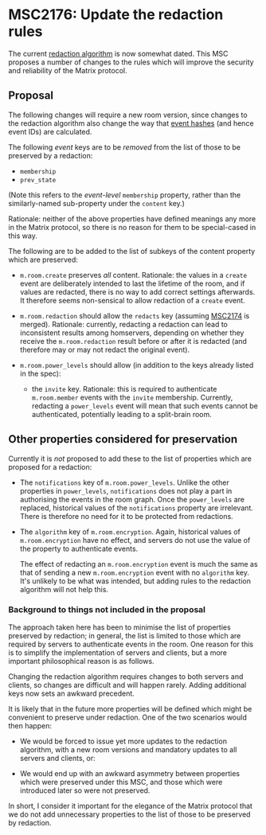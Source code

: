 # MSC2176: Update the redaction rules

The current [redaction
algorithm](https://matrix.org/docs/spec/client_server/r0.5.0#redactions) is now
somewhat dated. This MSC proposes a number of changes to the rules which will
improve the security and reliability of the Matrix protocol.

## Proposal

The following changes will require a new room version, since changes to the
redaction algorithm also change the way that [event
hashes](https://matrix.org/docs/spec/server_server/r0.1.2#calculating-the-reference-hash-for-an-event)
(and hence event IDs) are calculated.

The following *event* keys are to be *removed* from the list of those to be
preserved by a redaction:

 * `membership`
 * `prev_state`

(Note this refers to the *event-level* `membership` property, rather than the
similarly-named sub-property under the `content` key.)

Rationale: neither of the above properties have defined meanings any more in the Matrix
protocol, so there is no reason for them to be special-cased in this way.

The following are to be added to the list of subkeys of the content property
which are preserved:

 * `m.room.create` preserves *all* content. Rationale: the values in a
   `create` event are deliberately intended to last the lifetime of the room,
   and if values are redacted, there is no way to add correct settings
   afterwards. It therefore seems non-sensical to allow redaction of a `create`
   event.

 * `m.room.redaction` should allow the `redacts` key (assuming
   [MSC2174](https://github.com/matrix-org/matrix-doc/pull/2174) is merged).
   Rationale: currently, redacting a redaction can lead to inconsistent results
   among homservers, depending on whether they receive the `m.room.redaction`
   result before or after it is redacted (and therefore may or may not redact
   the original event).

 * `m.room.power_levels` should allow (in addition to the keys already listed
   in the spec):

   * the `invite` key. Rationale: this is required to authenticate
     `m.room.member` events with the `invite` membership. Currently, redacting
     a `power_levels` event will mean that such events cannot be authenticated,
     potentially leading to a split-brain room.

## Other properties considered for preservation

Currently it is *not* proposed to add these to the list of properties which are
proposed for a redaction:

 * The `notifications` key of `m.room.power_levels`. Unlike the other
   properties in `power_levels`, `notifications` does not play a part in
   authorising the events in the room graph. Once the `power_levels` are
   replaced, historical values of the `notifications` property are
   irrelevant. There is therefore no need for it to be protected from
   redactions.

 * The `algorithm` key of `m.room.encryption`. Again, historical values of
   `m.room.encryption` have no effect, and servers do not use the value of the
   property to authenticate events.

   The effect of redacting an `m.room.encryption` event is much the same as that
   of sending a new `m.room.encryption` event with no `algorithm` key. It's
   unlikely to be what was intended, but adding rules to the redaction
   algorithm will not help this.

### Background to things not included in the proposal

The approach taken here has been to minimise the list of properties preserved
by redaction; in general, the list is limited to those which are required by
servers to authenticate events in the room. One reason for this is to simplify
the implementation of servers and clients, but a more important philosophical
reason is as follows.

Changing the redaction algorithm requires changes to both servers and clients,
so changes are difficult and will happen rarely. Adding additional keys now
sets an awkward precedent.

It is likely that in the future more properties will be defined which might be
convenient to preserve under redaction. One of the two scenarios would then
happen:

 * We would be forced to issue yet more updates to the redaction algorithm,
   with a new room versions and mandatory updates to all servers and clients, or:

 * We would end up with an awkward asymmetry between properties which were
   preserved under this MSC, and those which were introduced later so were not
   preserved.

In short, I consider it important for the elegance of the Matrix protocol that
we do not add unnecessary properties to the list of those to be preserved by
redaction.
